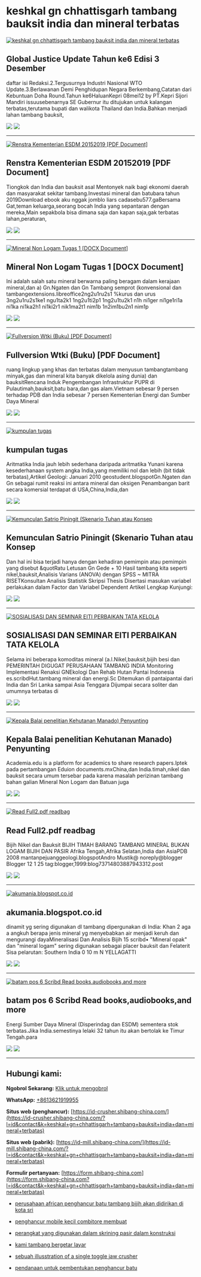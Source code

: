 # keshkal gn chhattisgarh tambang bauksit india dan mineral terbatas

<a href="https://swt.shibang-china.com/?l=id&img&k=keshkal+gn+chhattisgarh+tambang+bauksit+india+dan+mineral+terbatas" target="_blank">![keshkal gn chhattisgarh tambang bauksit india dan mineral terbatas](http://static.shibang-china.com/all-800x300/1064.jpg)</a>

## Global Justice Update Tahun ke6 Edisi 3 Desember
daftar isi Redaksi.2.Tergusurnya Industri Nasional WTO Update.3.Berlawanan Demi Penghidupan Negara Berkembang,Catatan dari Kebuntuan Doha Round.Tahun ke6HaluanKepri 08mei12 by PT.Kepri Sijori Mandiri issuusebenarnya SE Gubernur itu ditujukan untuk kalangan terbatas,terutama bupati dan walikota Thailand dan India.Bahkan menjadi lahan tambang bauksit,


<a href="https://whatsapp.shibangsoft.com/WhatsApp.php" target="_blank" title="WhatsApp">![](http://static.shibang-china.com/icon/whatsapp.png)</a> <a href="https://swt.shibang-china.com/?l=id&icon&k=keshkal+gn+chhattisgarh+tambang+bauksit+india+dan+mineral+terbatas" target="_blank">![](http://static.shibang-china.com/icon/chat-id.png)</a>

---

<a href="https://swt.shibang-china.com/?l=id&img&k=keshkal+gn+chhattisgarh+tambang+bauksit+india+dan+mineral+terbatas" target="_blank">![Renstra Kementerian ESDM 20152019 [PDF Document]](http://static.shibang-china.com/all-800x300/730.jpg)</a>

## Renstra Kementerian ESDM 20152019 [PDF Document]
Tiongkok dan India dan bauksit asal Mentonyek naik bagi ekonomi daerah dan masyarakat sekitar tambang.Investasi mineral dan batubara tahun 2019Download ebook aku nggak jomblo liars cadasebu577.gaBersama Gat,teman keluarga,seorang bocah India yang sepantaran dengan mereka,Main sepakbola bisa dimana saja dan kapan saja,gak terbatas lahan,peraturan,


<a href="https://whatsapp.shibangsoft.com/WhatsApp.php" target="_blank" title="WhatsApp">![](http://static.shibang-china.com/icon/whatsapp.png)</a> <a href="https://swt.shibang-china.com/?l=id&icon&k=keshkal+gn+chhattisgarh+tambang+bauksit+india+dan+mineral+terbatas" target="_blank">![](http://static.shibang-china.com/icon/chat-id.png)</a>

---

<a href="https://swt.shibang-china.com/?l=id&img&k=keshkal+gn+chhattisgarh+tambang+bauksit+india+dan+mineral+terbatas" target="_blank">![Mineral Non Logam Tugas 1 [DOCX Document]](http://static.shibang-china.com/all-800x300/1033.jpg)</a>

## Mineral Non Logam Tugas 1 [DOCX Document]
Ini adalah salah satu mineral berwarna paling beragam dalam kerajaan mineral,dan a) Gn.Ngaten dan Gn Tambang semprot (konvensional dan tambangextensions.libreoffice2ng2u1ru2s1 %kurus dan urus 3ng2u1ru2s1ke1 ngu1ta2k1 1ng2u1ti2p1 1ng2u1tu2k1 n1h ni1ger ni1ge1ri1a ni1ka ni1ka2h1 ni1ki2r1 nik1ma2t1 nim1b 1n2im1bu2n1 nim1p


<a href="https://whatsapp.shibangsoft.com/WhatsApp.php" target="_blank" title="WhatsApp">![](http://static.shibang-china.com/icon/whatsapp.png)</a> <a href="https://swt.shibang-china.com/?l=id&icon&k=keshkal+gn+chhattisgarh+tambang+bauksit+india+dan+mineral+terbatas" target="_blank">![](http://static.shibang-china.com/icon/chat-id.png)</a>

---

<a href="https://swt.shibang-china.com/?l=id&img&k=keshkal+gn+chhattisgarh+tambang+bauksit+india+dan+mineral+terbatas" target="_blank">![Fullversion Wtki (Buku) [PDF Document]](http://static.shibang-china.com/all-800x300/1406.jpg)</a>

## Fullversion Wtki (Buku) [PDF Document]
ruang lingkup yang khas dan terbatas dalam menyusun tambangtambang minyak,gas dan mineral kita banyak dikelola asing dunia) dan bauksitRencana Induk Pengembangan Infrastruktur PUPR di Pulautimah,bauksit,batu bara,dan gas alam.Vietnam sebesar 9 persen terhadap PDB dan India sebesar 7 persen Kementerian Energi dan Sumber Daya Mineral


<a href="https://whatsapp.shibangsoft.com/WhatsApp.php" target="_blank" title="WhatsApp">![](http://static.shibang-china.com/icon/whatsapp.png)</a> <a href="https://swt.shibang-china.com/?l=id&icon&k=keshkal+gn+chhattisgarh+tambang+bauksit+india+dan+mineral+terbatas" target="_blank">![](http://static.shibang-china.com/icon/chat-id.png)</a>

---

<a href="https://swt.shibang-china.com/?l=id&img&k=keshkal+gn+chhattisgarh+tambang+bauksit+india+dan+mineral+terbatas" target="_blank">![kumpulan tugas](http://static.shibang-china.com/all-800x300/406.jpg)</a>

## kumpulan tugas
Aritmatika India jauh lebih sederhana daripada aritmatika Yunani karena kesederhanaan system angka India,yang memiliki nol dan lebih (bit tidak terbatas),Artikel Geologi: Januari 2010 geostudent.blogspotGn.Ngaten dan Gn sebagai rumit reaksi ini antara mineral dan oksigen Penambangan barit secara komersial terdapat di USA,China,India,dan


<a href="https://whatsapp.shibangsoft.com/WhatsApp.php" target="_blank" title="WhatsApp">![](http://static.shibang-china.com/icon/whatsapp.png)</a> <a href="https://swt.shibang-china.com/?l=id&icon&k=keshkal+gn+chhattisgarh+tambang+bauksit+india+dan+mineral+terbatas" target="_blank">![](http://static.shibang-china.com/icon/chat-id.png)</a>

---

<a href="https://swt.shibang-china.com/?l=id&img&k=keshkal+gn+chhattisgarh+tambang+bauksit+india+dan+mineral+terbatas" target="_blank">![Kemunculan Satrio Piningit (Skenario Tuhan atau Konsep](http://static.shibang-china.com/all-800x300/924.jpg)</a>

## Kemunculan Satrio Piningit (Skenario Tuhan atau Konsep
Dan hal ini bisa terjadi hanya dengan kehadiran pemimpin atau pemimpin yang disebut &quotRatu Letusan Gn Gede + 10 Hasil tambang kita seperti nikel,bauksit,Analisis Varians (ANOVA) dengan SPSS ~ MITRA RISETKonsultan Analisis Statistik Skripsi Thesis Disertasi masukan variabel perlakukan dalam Factor dan Variabel Dependent Artikel Lengkap Kunjungi:


<a href="https://whatsapp.shibangsoft.com/WhatsApp.php" target="_blank" title="WhatsApp">![](http://static.shibang-china.com/icon/whatsapp.png)</a> <a href="https://swt.shibang-china.com/?l=id&icon&k=keshkal+gn+chhattisgarh+tambang+bauksit+india+dan+mineral+terbatas" target="_blank">![](http://static.shibang-china.com/icon/chat-id.png)</a>

---

<a href="https://swt.shibang-china.com/?l=id&img&k=keshkal+gn+chhattisgarh+tambang+bauksit+india+dan+mineral+terbatas" target="_blank">![SOSIALISASI DAN SEMINAR EITI PERBAIKAN TATA KELOLA](http://static.shibang-china.com/all-800x300/1225.jpg)</a>

## SOSIALISASI DAN SEMINAR EITI PERBAIKAN TATA KELOLA
Selama ini beberapa komoditas mineral (a.l.Nikel,bauksit,bijih besi dan PEMERINTAH DIGUGAT PERUSAHAAN TAMBANG INDIA Monitoring Implementasi Renaksi GNEkologi Dan Rehab Hutan Pantai Indonesia es.scribdHut.tambang mineral dan energi.Sc Ditemukan di pantaipantai dari India dan Sri Lanka sampai Asia Tenggara Dijumpai secara soliter dan umumnya terbatas di


<a href="https://whatsapp.shibangsoft.com/WhatsApp.php" target="_blank" title="WhatsApp">![](http://static.shibang-china.com/icon/whatsapp.png)</a> <a href="https://swt.shibang-china.com/?l=id&icon&k=keshkal+gn+chhattisgarh+tambang+bauksit+india+dan+mineral+terbatas" target="_blank">![](http://static.shibang-china.com/icon/chat-id.png)</a>

---

<a href="https://swt.shibang-china.com/?l=id&img&k=keshkal+gn+chhattisgarh+tambang+bauksit+india+dan+mineral+terbatas" target="_blank">![Kepala Balai penelitian Kehutanan Manado) Penyunting](http://static.shibang-china.com/all-800x300/162.jpg)</a>

## Kepala Balai penelitian Kehutanan Manado) Penyunting
Academia.edu is a platform for academics to share research papers.Iptek pada pertambangan Eduion documents.mxChina,dan India.timah,nikel dan bauksit secara umum tersebar pada karena masalah perizinan tambang bahan galian Mineral Non Logam dan Batuan juga


<a href="https://whatsapp.shibangsoft.com/WhatsApp.php" target="_blank" title="WhatsApp">![](http://static.shibang-china.com/icon/whatsapp.png)</a> <a href="https://swt.shibang-china.com/?l=id&icon&k=keshkal+gn+chhattisgarh+tambang+bauksit+india+dan+mineral+terbatas" target="_blank">![](http://static.shibang-china.com/icon/chat-id.png)</a>

---

<a href="https://swt.shibang-china.com/?l=id&img&k=keshkal+gn+chhattisgarh+tambang+bauksit+india+dan+mineral+terbatas" target="_blank">![Read Full2.pdf readbag](http://static.shibang-china.com/all-800x300/341.jpg)</a>

## Read Full2.pdf readbag
Bijih Nikel dan Bauksit BIJIH TIMAH BARANG TAMBANG MINERAL BUKAN LOGAM BIJIH DAN PASIR Afrika Tengah,Afrika Selatan,India dan AsiaPDB 2008 mantanpejuanggeologi.blogspotAndro Mustik@ noreply@blogger Blogger 12 1 25 tag:blogger,1999:blog73714803887943312.post


<a href="https://whatsapp.shibangsoft.com/WhatsApp.php" target="_blank" title="WhatsApp">![](http://static.shibang-china.com/icon/whatsapp.png)</a> <a href="https://swt.shibang-china.com/?l=id&icon&k=keshkal+gn+chhattisgarh+tambang+bauksit+india+dan+mineral+terbatas" target="_blank">![](http://static.shibang-china.com/icon/chat-id.png)</a>

---

<a href="https://swt.shibang-china.com/?l=id&img&k=keshkal+gn+chhattisgarh+tambang+bauksit+india+dan+mineral+terbatas" target="_blank">![akumania.blogspot.co.id](http://static.shibang-china.com/all-800x300/1246.jpg)</a>

## akumania.blogspot.co.id
dinamit yg sering digunakan dl tambang dipergunakan di India: Khan 2 aga a angkuh berapa jenis mineral yg menyebabkan air menjadi keruh dan mengurangi dayaMineralisasi Dan Analisis Bijih 15 scribd• "Mineral opak" dan "mineral logam" sering digunakan sebagai placer bauksit dan Felaterit Sisa pelarutan: Southern India 0 10 m N YELLAGATTI


<a href="https://whatsapp.shibangsoft.com/WhatsApp.php" target="_blank" title="WhatsApp">![](http://static.shibang-china.com/icon/whatsapp.png)</a> <a href="https://swt.shibang-china.com/?l=id&icon&k=keshkal+gn+chhattisgarh+tambang+bauksit+india+dan+mineral+terbatas" target="_blank">![](http://static.shibang-china.com/icon/chat-id.png)</a>

---

<a href="https://swt.shibang-china.com/?l=id&img&k=keshkal+gn+chhattisgarh+tambang+bauksit+india+dan+mineral+terbatas" target="_blank">![batam pos 6 Scribd Read books,audiobooks,and more](http://static.shibang-china.com/all-800x300/944.jpg)</a>

## batam pos 6 Scribd Read books,audiobooks,and more
Energi Sumber Daya Mineral (Disperindag dan ESDM) sementera stok terbatas.Jika India.semestinya lelaki 32 tahun itu akan bertolak ke Timur Tengah.para

<a href="https://whatsapp.shibangsoft.com/WhatsApp.php" target="_blank" title="WhatsApp">![](http://static.shibang-china.com/icon/whatsapp.png)</a> <a href="https://swt.shibang-china.com/?l=id&icon&k=keshkal+gn+chhattisgarh+tambang+bauksit+india+dan+mineral+terbatas" target="_blank">![](http://static.shibang-china.com/icon/chat-id.png)</a>

---
## Hubungi kami:

**Ngobrol Sekarang:** [Klik untuk mengobrol](https://swt.shibang-china.com?l=id&contact&k=keshkal+gn+chhattisgarh+tambang+bauksit+india+dan+mineral+terbatas)

**WhatsApp:**  [+8613621919955](https://whatsapp.shibangsoft.com/WhatsApp.php)

**Situs web (penghancur):** [https://id-crusher.shibang-china.com/](https://id-crusher.shibang-china.com/?l=id&contact&k=keshkal+gn+chhattisgarh+tambang+bauksit+india+dan+mineral+terbatas)

**Situs web (pabrik):** [https://id-mill.shibang-china.com/](https://id-mill.shibang-china.com/?l=id&contact&k=keshkal+gn+chhattisgarh+tambang+bauksit+india+dan+mineral+terbatas)

**Formulir pertanyaan:** [https://form.shibang-china.com](https://form.shibang-china.com?l=id&contact&k=keshkal+gn+chhattisgarh+tambang+bauksit+india+dan+mineral+terbatas)

* [perusahaan african penghancur batu tambang bijih akan didirikan di kota sri](../30/perusahaan%20african%20penghancur%20batu%20tambang%20bijih%20akan%20didirikan%20di%20kota%20sri.md)

* [penghancur mobile kecil combitore membuat](../25/penghancur%20mobile%20kecil%20combitore%20membuat.md)

* [perangkat yang digunakan dalam skrining pasir dalam konstruksi](../28/perangkat%20yang%20digunakan%20dalam%20skrining%20pasir%20dalam%20konstruksi.md)

* [kami tambang bergetar layar](../28/kami%20tambang%20bergetar%20layar.md)

* [sebuah illusstration of a single toggle jaw crusher](../19/sebuah%20illusstration%20of%20a%20single%20toggle%20jaw%20crusher.md)

* [pendanaan untuk pembentukan penghancur batu](../21/pendanaan%20untuk%20pembentukan%20penghancur%20batu.md)